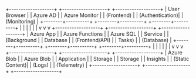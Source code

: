 
+-------------------+       +-------------------+       +-------------------+
|   User Browser    |       |   Azure AD        |       |   Azure Monitor   |
|   (Frontend)      |       |   (Authentication)|       |   (Monitoring)    |
+--------+----------+       +--------+----------+       +--------+----------+
         |                           |                           |
         |                           |                           |
         v                           v                           v
+-------------------+       +-------------------+       +-------------------+
|   Azure App       |       |   Azure Functions |       |   Azure SQL       |
|   Service         |       |   (Background     |       |   Database        |
|   (Frontend/API)  |       |   Tasks)          |       |   (Database)      |
+--------+----------+       +--------+----------+       +--------+----------+
         |                           |                           |
         |                           |                           |
         v                           v                           v
+-------------------+       +-------------------+       +-------------------+
|   Azure Blob      |       |   Azure Blob      |       |   Application     |
|   Storage         |       |   Storage         |       |   Insights        |
|   (Static Content)|       |   (Logs)          |       |   (Telemetry)     |
+-------------------+       +-------------------+       +-------------------+

